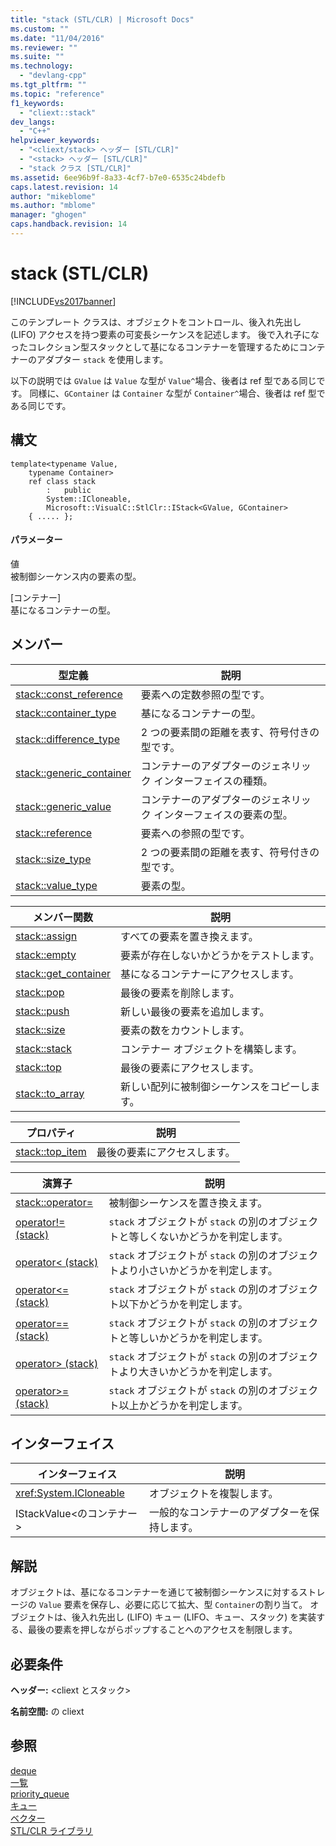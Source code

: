 ```yaml
---
title: "stack (STL/CLR) | Microsoft Docs"
ms.custom: ""
ms.date: "11/04/2016"
ms.reviewer: ""
ms.suite: ""
ms.technology: 
  - "devlang-cpp"
ms.tgt_pltfrm: ""
ms.topic: "reference"
f1_keywords: 
  - "cliext::stack"
dev_langs: 
  - "C++"
helpviewer_keywords: 
  - "<cliext/stack> ヘッダー [STL/CLR]"
  - "<stack> ヘッダー [STL/CLR]"
  - "stack クラス [STL/CLR]"
ms.assetid: 6ee96b9f-8a33-4cf7-b7e0-6535c24bdefb
caps.latest.revision: 14
author: "mikeblome"
ms.author: "mblome"
manager: "ghogen"
caps.handback.revision: 14
---
```

# stack (STL/CLR)
[!INCLUDE[vs2017banner](../assembler/inline/includes/vs2017banner.md)]

このテンプレート クラスは、オブジェクトをコントロール、後入れ先出し \(LIFO\) アクセスを持つ要素の可変長シーケンスを記述します。  後で入れ子になったコレクション型スタックとして基になるコンテナーを管理するためにコンテナーのアダプター `stack` を使用します。  
  
 以下の説明では `GValue` は `Value` な型が `Value^`場合、後者は ref 型である同じです。  同様に、`GContainer` は `Container` な型が `Container^`場合、後者は ref 型である同じです。  
  
## 構文  
  
```  
template<typename Value,  
    typename Container>  
    ref class stack  
        :   public  
        System::ICloneable,  
        Microsoft::VisualC::StlClr::IStack<GValue, GContainer>  
    { ..... };  
```  
  
#### パラメーター  
 値  
 被制御シーケンス内の要素の型。  
  
 \[コンテナー\]  
 基になるコンテナーの型。  
  
## メンバー  
  
|型定義|説明|  
|---------|--------|  
|[stack::const\_reference](../dotnet/stack-const-reference-stl-clr.md)|要素への定数参照の型です。|  
|[stack::container\_type](../dotnet/stack-container-type-stl-clr.md)|基になるコンテナーの型。|  
|[stack::difference\_type](../dotnet/stack-difference-type-stl-clr.md)|2 つの要素間の距離を表す、符号付きの型です。|  
|[stack::generic\_container](../Topic/stack::generic_container%20\(STL-CLR\).md)|コンテナーのアダプターのジェネリック インターフェイスの種類。|  
|[stack::generic\_value](../dotnet/stack-generic-value-stl-clr.md)|コンテナーのアダプターのジェネリック インターフェイスの要素の型。|  
|[stack::reference](../dotnet/stack-reference-stl-clr.md)|要素への参照の型です。|  
|[stack::size\_type](../dotnet/stack-size-type-stl-clr.md)|2 つの要素間の距離を表す、符号付きの型です。|  
|[stack::value\_type](../dotnet/stack-value-type-stl-clr.md)|要素の型。|  
  
|メンバー関数|説明|  
|------------|--------|  
|[stack::assign](../Topic/stack::assign%20\(STL-CLR\).md)|すべての要素を置き換えます。|  
|[stack::empty](../dotnet/stack-empty-stl-clr.md)|要素が存在しないかどうかをテストします。|  
|[stack::get\_container](../Topic/stack::get_container%20\(STL-CLR\).md)|基になるコンテナーにアクセスします。|  
|[stack::pop](../Topic/stack::pop%20\(STL-CLR\).md)|最後の要素を削除します。|  
|[stack::push](../dotnet/stack-push-stl-clr.md)|新しい最後の要素を追加します。|  
|[stack::size](../dotnet/stack-size-stl-clr.md)|要素の数をカウントします。|  
|[stack::stack](../dotnet/stack-stack-stl-clr.md)|コンテナー オブジェクトを構築します。|  
|[stack::top](../dotnet/stack-top-stl-clr.md)|最後の要素にアクセスします。|  
|[stack::to\_array](../dotnet/stack-to-array-stl-clr.md)|新しい配列に被制御シーケンスをコピーします。|  
  
|プロパティ|説明|  
|-----------|--------|  
|[stack::top\_item](../dotnet/stack-top-item-stl-clr.md)|最後の要素にアクセスします。|  
  
|演算子|説明|  
|---------|--------|  
|[stack::operator\=](../dotnet/stack-operator-assign-stl-clr.md)|被制御シーケンスを置き換えます。|  
|[operator\!\= \(stack\)](../dotnet/operator-inequality-stack-stl-clr.md)|`stack` オブジェクトが `stack` の別のオブジェクトと等しくないかどうかを判定します。|  
|[operator\< \(stack\)](../dotnet/operator-less-than-stack-stl-clr.md)|`stack` オブジェクトが `stack` の別のオブジェクトより小さいかどうかを判定します。|  
|[operator\<\= \(stack\)](../dotnet/operator-less-or-equal-stack-stl-clr.md)|`stack` オブジェクトが `stack` の別のオブジェクト以下かどうかを判定します。|  
|[operator\=\= \(stack\)](../dotnet/operator-equality-stack-stl-clr.md)|`stack` オブジェクトが `stack` の別のオブジェクトと等しいかどうかを判定します。|  
|[operator\> \(stack\)](../dotnet/operator-greater-than-stack-stl-clr.md)|`stack` オブジェクトが `stack` の別のオブジェクトより大きいかどうかを判定します。|  
|[operator\>\= \(stack\)](../Topic/operator%3E=%20\(stack\)%20\(STL-CLR\).md)|`stack` オブジェクトが `stack` の別のオブジェクト以上かどうかを判定します。|  
  
## インターフェイス  
  
|インターフェイス|説明|  
|--------------|--------|  
|<xref:System.ICloneable>|オブジェクトを複製します。|  
|IStackValue\<のコンテナー\>|一般的なコンテナーのアダプターを保持します。|  
  
## 解説  
 オブジェクトは、基になるコンテナーを通じて被制御シーケンスに対するストレージの `Value` 要素を保存し、必要に応じて拡大、型 `Container`の割り当て。  オブジェクトは、後入れ先出し \(LIFO\) キュー \(LIFO、キュー、スタック\) を実装する、最後の要素を押しながらポップすることへのアクセスを制限します。  
  
## 必要条件  
 **ヘッダー:** \<cliext とスタック\>  
  
 **名前空間:** の cliext  
  
## 参照  
 [deque](../dotnet/deque-stl-clr.md)   
 [一覧](../dotnet/list-stl-clr.md)   
 [priority\_queue](../Topic/priority_queue%20\(STL-CLR\).md)   
 [キュー](../Topic/queue%20\(STL-CLR\).md)   
 [ベクター](../dotnet/vector-stl-clr.md)   
 [STL\/CLR ライブラリ](../dotnet/stl-clr-library-reference.md)